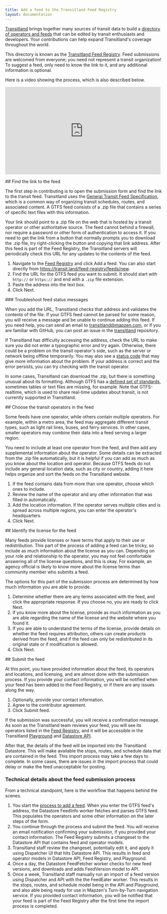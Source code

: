 ```yaml
---
title: Add a feed to the Transitland Feed Registry
layout: documentation
---
```


[Transitland](https://transit.land) brings together many sources of transit data to build a [directory of operators and feeds](https://transit.land/feed-registry/) that can be edited by transit enthusiasts and developers. Your contributions can help expand Transitland's coverage throughout the world.

This directory is known as the [Transitland Feed Registry](https://transit.land/feed-registry/). Feed submissions are welcomed from everyone; you need not represent a transit organization! To suggest a feed, only need to know the link to it, and any additional information is optional.

Here is a video showing the process, which is also described below.
<p>
<iframe src="https://player.vimeo.com/video/155911567" width="500" height="281" frameborder="0" webkitallowfullscreen mozallowfullscreen allowfullscreen></iframe>
</p>

<a name="feedurl">
## Find the link to the feed

The first step in contributing is to open the submission form and find the link to the transit feed. Transitland uses the [General Transit Feed Specification](https://developers.google.com/transit/gtfs/), which is a common way of organizing transit schedules, routes, and associated content. A GTFS feed consists of a .zip file that contains a series of specific text files with this information.

Your link should point to a .zip file on the web that is hosted by a transit operator or other authoritative source. The feed cannot behind a firewall, nor require a password or other form of authentication to access it. If you need to get the link from a button that normally prompts you to download the .zip file, try right-clicking the button and copying that link address. After this feed is part of the Feed Registry, the Transitland servers will periodically check this URL for any updates to the contents of the feed.

1. Navigate to the [Feed Registry](https://transit.land/feed-registry/) and click Add a feed. You can also start directly from https://transit.land/feed-registry/feeds/new.
2. Find the URL for the GTFS feed you want to submit. It should start with `http://` or `https://` and end with a `.zip` file extension.
3. Paste the address into the text box.
4. Click Next.

<a name="status">
### Troubleshoot feed status messages

When you add the URL, Transitland checks that address and validates the contents of the file. If your GTFS feed cannot be parsed for some reason, you will receive a message and be unable to continue adding this feed. If you need help, you can send an email to transitland@mapzen.com, or if you are familiar with GitHub, you can post an issue in the [transitland](https://github.com/transitland/transitland) repository.

If Transitland has difficulty accessing the address, check the URL to make sure you did not enter a typographic error and try again. Otherwise, there could be a problem on the transit operator's side, such as the server or network being offline temporarily. You may also see a [status code](https://en.wikipedia.org/wiki/List_of_HTTP_status_codes) that may give more information about the problem. If your address is correct and the error persists, you can try checking with the transit operator.

In some cases, Transitland can download the .zip, but there is something unusual about its formatting. Although GTFS has a [defined set of standards](https://developers.google.com/transit/gtfs/reference), sometimes tables or text files are missing, for example. Note that GTFS-realtime, which is used to share real-time updates about transit, is not currently supported in Transitland.

<a name="operators">
## Choose the transit operators in the feed

Some feeds have one operator, while others contain multiple operators. For example, within a metro area, the feed may aggregate different transit types, such as light rail lines, buses, and ferry services. In other cases, smaller operators may combine their data into a feed serving a larger region.

You need to include at least one operator from the feed, and then add any supplemental information about the operator. Some details can be extracted from the .zip file automatically, but it is helpful if you can add as much as you know about the location and operator. Because GTFS feeds do not include any general location data, such as city or country, adding it here helps organize and sort the feeds on the Transitland website.

1. If the feed contains data from more than one operator, choose which ones to include.
2. Review the name of the operator and any other information that was filled in automatically.
3. Add the location information. If the operator serves multiple cities and is spread across multiple regions, you can enter the operator's headquarters.
4. Click Next.

<a name="license">
## Identify the license for the feed

Many feeds provide licenses or have terms that apply to their use or redistribution. This part of the process of adding a feed can be tricky, so include as much information about the license as you can. Depending on your role and relationship to the operator, you may not feel comfortable answering all of the license questions, and this is okay. For example, an agency official is likely to know more about the license terms than community member who submits a feed.

The options for this part of the submission process are determined by how much information you are able to provide.

1. Determine whether there are any terms associated with the feed, and click the appropriate response. If you choose no, you are ready to click Next.
2. If you know more about the license, provide as much information as you are able regarding the name of the license and the website where you found it.
3. If you are able to understand the terms of the license, provide details on whether the feed requires attribution, others can create products derived from the feed, and if the feed can only be redistributed in its original state or if modification is allowed.
4. Click Next.

<a name="submit">
## Submit the feed

At this point, you have provided information about the feed, its operators and locations, and licensing, and are almost done with the submission process. If you provide your contact information, you will be notified when your feed has been added to the Feed Registry, or if there are any issues along the way.

1. Optionally, provide your contact information.
2. Agree to the contributor agreement.
3. Click Submit feed.

If the submission was successful, you will receive a confirmation message. As soon as the Transitland team reviews your feed, you will see its operators listed in the [Feed Registry](https://transit.land/feed-registry/), and it will be accessible in the Transitland [Playground](https://transit.land/playground/) and [Datastore API](https://github.com/transitland/transitland-datastore).

After that, the details of the feed will be imported into the Transitland Datastore. This will make available the stops, routes, and schedule data that are contained in the feed. This import process may take a few days to complete. In some cases, there are issues in the import process that could delay or make the feed unacceptable for posting.

### Technical details about the feed submission process

From a technical standpoint, here is the workflow that happens behind the scenes.

1. You start the [process to add a feed](http://.transit.land/feed-registry/feeds/new). When you enter the GTFS feed's address, the Datastore FeedInfo worker fetches and parses GTFS feed. This populates the operators and some other information on the later steps of the form.
2. You continue through the process and submit the feed. You will receive an email notification confirming your submission, if you provided your contact information. The Feed Registry submits a changeset to the Datastore API that contains feed and operator models.
3. Transitland staff review the changeset, potentially edit it, and apply it using Dispatcher UI that hits Datastore API. This results in feed and operator models in Datastore API, Feed Registry, and Playground.
4. Once a day, the Datastore FeedFetcher worker checks for new feed versions, and downloads and adds FeedVersion model to API.
5. Once a week, Transitland staff manually run an import of a feed version using Dispatcher and API with the the FeedEater worker. This results in the stops, routes, and schedule model being in the API and Playground, and also able being ready for use in Mapzen's Turn-by-Turn navigation service. If you provided contact information, you will be notified that your feed is part of the Feed Registry after the first time the import process is completed.
